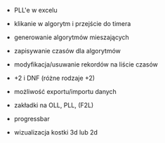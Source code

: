 
- PLL'e w excelu
- klikanie w algorytm i przejście do timera
- generowanie algorytmów mieszających
- zapisywanie czasów dla algorytmów


- modyfikacja/usuwanie rekordów na liście czasów
- +2 i DNF (różne rodzaje +2)
- możliwość exportu/importu danych

- zakładki na OLL, PLL, (F2L)
- progressbar

- wizualizacja kostki 3d lub 2d